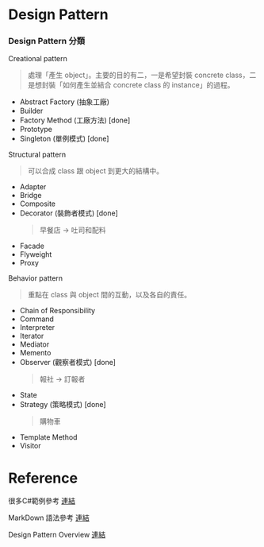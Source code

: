 ﻿# Design Pattern
### Design Pattern 分類

Creational pattern

> 處理「產生 object」。主要的目的有二，一是希望封裝 concrete class，二是想封裝「如何產生並結合 concrete class 的 instance」的過程。

* Abstract Factory (抽象工廠)
* Builder
* Factory Method (工廠方法) [done]
* Prototype
* Singleton (單例模式) [done]

Structural pattern

> 可以合成 class 跟 object 到更大的結構中。

* Adapter
* Bridge
* Composite
* Decorator (裝飾者模式) [done]
  > 早餐店 -> 吐司和配料
* Facade
* Flyweight
* Proxy

Behavior pattern
> 重點在 class 與 object 間的互動，以及各自的責任。

* Chain of Responsibility
* Command
* Interpreter
* Iterator
* Mediator
* Memento
* Observer (觀察者模式) [done] 
	> 報社 -> 訂報者
* State 	
* Strategy (策略模式) [done] 
    > 購物車
* Template Method
* Visitor

# Reference
很多C#範例參考 [連結](http://www.dofactory.com/net/design-patterns)

MarkDown 語法參考 [連結](http://markdown.tw/)

Design Pattern Overview [連結](http://www.cjwind.idv.tw/Design-Pattern-Overview/)


